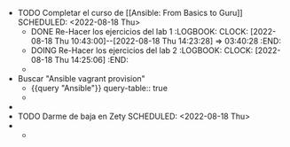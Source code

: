 - TODO Completar el curso de [[Ansible: From Basics to Guru]]
  SCHEDULED: <2022-08-18 Thu>
	- DONE Re-Hacer los ejercicios del lab 1
	  :LOGBOOK:
	  CLOCK: [2022-08-18 Thu 10:43:00]--[2022-08-18 Thu 14:23:28] =>  03:40:28
	  :END:
	- DOING Re-Hacer los ejercicios del lab 2
	  :LOGBOOK:
	  CLOCK: [2022-08-18 Thu 14:25:06]
	  :END:
	-
- Buscar "Ansible vagrant provision"
	- {{query "Ansible"}}
	  query-table:: true
	-
-
- TODO Darme de baja en Zety
  SCHEDULED: <2022-08-18 Thu>
-
	-